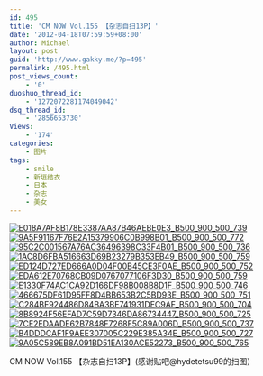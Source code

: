 ```yaml
---
id: 495
title: 'CM NOW Vol.155 【杂志自扫13P】'
date: '2012-04-18T07:59:59+08:00'
author: Michael
layout: post
guid: 'http://www.gakky.me/?p=495'
permalink: /495.html
post_views_count:
    - '0'
duoshuo_thread_id:
    - '1272072281174049042'
dsq_thread_id:
    - '2856653730'
Views:
    - '174'
categories:
    - 图片
tags:
    - smile
    - 新垣结衣
    - 日本
    - 杂志
    - 美女
---
```


[![E018A7AF8B178E3387AA87B46AEBE0E3_B500_900_500_739](http://www.yui-aragaki.org/wp-content/uploads/img/E018A7AF8B178E3387AA87B46AEBE0E3_B500_900_500_739.jpeg)](http://www.yui-aragaki.org/wp-content/uploads/img/E018A7AF8B178E3387AA87B46AEBE0E3_B1280_1280_692_1023.jpeg) [![9A5F91167F76E2A15379906C0B998B01_B500_900_500_772](http://www.yui-aragaki.org/wp-content/uploads/img/9A5F91167F76E2A15379906C0B998B01_B500_900_500_772.jpeg)](http://www.yui-aragaki.org/wp-content/uploads/img/9A5F91167F76E2A15379906C0B998B01_B1280_1280_663_1024.jpeg) [![95C2C001567A76AC36496398C33F4B01_B500_900_500_736](http://www.yui-aragaki.org/wp-content/uploads/img/95C2C001567A76AC36496398C33F4B01_B500_900_500_736.jpeg)](http://www.yui-aragaki.org/wp-content/uploads/img/95C2C001567A76AC36496398C33F4B01_B1280_1280_695_1024.jpeg) [![1AC8D6FBA516663D69B23279B353EB49_B500_900_500_759](http://www.yui-aragaki.org/wp-content/uploads/img/1AC8D6FBA516663D69B23279B353EB49_B500_900_500_759.jpeg)](http://www.yui-aragaki.org/wp-content/uploads/img/1AC8D6FBA516663D69B23279B353EB49_B1280_1280_674_1024.jpeg) [![ED124D727ED666A0D04F00B45CE3F0AE_B500_900_500_752](http://www.yui-aragaki.org/wp-content/uploads/img/ED124D727ED666A0D04F00B45CE3F0AE_B500_900_500_752.jpeg)](http://www.yui-aragaki.org/wp-content/uploads/img/ED124D727ED666A0D04F00B45CE3F0AE_B1280_1280_680_1023.jpeg) [![EDA612E70768CB09D0767077106F3D30_B500_900_500_759](http://www.yui-aragaki.org/wp-content/uploads/img/EDA612E70768CB09D0767077106F3D30_B500_900_500_759.jpeg)](http://www.yui-aragaki.org/wp-content/uploads/img/EDA612E70768CB09D0767077106F3D30_B1280_1280_674_1024.jpeg) [![E1330F74AC1CA92D166DF98B008B8D1F_B500_900_500_746](http://www.yui-aragaki.org/wp-content/uploads/img/E1330F74AC1CA92D166DF98B008B8D1F_B500_900_500_746.jpeg)](http://www.yui-aragaki.org/wp-content/uploads/img/E1330F74AC1CA92D166DF98B008B8D1F_B1280_1280_686_1024.jpeg) [![466675DF61D95FF8D4BB653B2C5BD93E_B500_900_500_751](http://www.yui-aragaki.org/wp-content/uploads/img/466675DF61D95FF8D4BB653B2C5BD93E_B500_900_500_751.jpeg)](http://www.yui-aragaki.org/wp-content/uploads/img/466675DF61D95FF8D4BB653B2C5BD93E_B1280_1280_681_1023.jpeg) [![C284BF924486D84BA3BE741931DEC9AF_B500_900_500_704](http://www.yui-aragaki.org/wp-content/uploads/img/C284BF924486D84BA3BE741931DEC9AF_B500_900_500_704.jpeg)](http://www.yui-aragaki.org/wp-content/uploads/img/C284BF924486D84BA3BE741931DEC9AF_B1280_1280_727_1024.jpeg) [![8B8924F56EFAD7C59D7346DA86734447_B500_900_500_725](http://www.yui-aragaki.org/wp-content/uploads/img/8B8924F56EFAD7C59D7346DA86734447_B500_900_500_725.jpeg)](http://www.yui-aragaki.org/wp-content/uploads/img/8B8924F56EFAD7C59D7346DA86734447_B1280_1280_705_1023.jpeg) [![7CE2EDAADE62B7848F7268F5C89A006D_B500_900_500_737](http://www.yui-aragaki.org/wp-content/uploads/img/7CE2EDAADE62B7848F7268F5C89A006D_B500_900_500_737.jpeg)](http://www.yui-aragaki.org/wp-content/uploads/img/7CE2EDAADE62B7848F7268F5C89A006D_B1280_1280_694_1023.jpeg) [![B4DDDCAF1F9AEE307005C229E385A34E_B500_900_500_727](http://www.yui-aragaki.org/wp-content/uploads/img/B4DDDCAF1F9AEE307005C229E385A34E_B500_900_500_727.jpeg)](http://www.yui-aragaki.org/wp-content/uploads/img/B4DDDCAF1F9AEE307005C229E385A34E_B1280_1280_703_1023.jpeg) [![9A05C589EB8A091BD51EA130ACE52273_B500_900_500_765](http://www.yui-aragaki.org/wp-content/uploads/img/9A05C589EB8A091BD51EA130ACE52273_B500_900_500_765.jpeg)](http://www.yui-aragaki.org/wp-content/uploads/img/9A05C589EB8A091BD51EA130ACE52273_B1280_1280_668_1023.jpeg)

CM NOW Vol.155 【杂志自扫13P】(感谢贴吧@hydetetsu99的扫图）